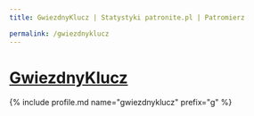 ```yaml
---
title: GwiezdnyKlucz | Statystyki patronite.pl | Patromierz

permalink: /gwiezdnyklucz
---
```


# [GwiezdnyKlucz](https://patronite.pl/gwiezdnyklucz)

{% include profile.md name="gwiezdnyklucz" prefix="g" %}
